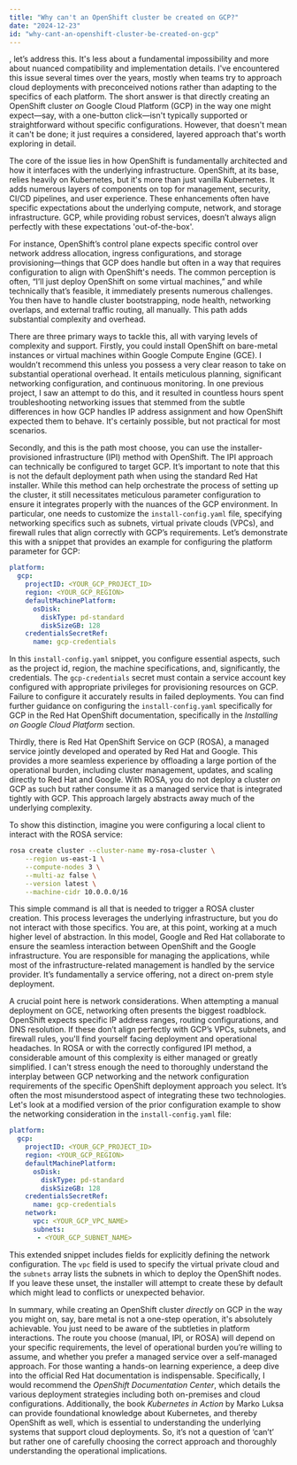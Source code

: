 ```yaml
---
title: "Why can't an OpenShift cluster be created on GCP?"
date: "2024-12-23"
id: "why-cant-an-openshift-cluster-be-created-on-gcp"
---
```


, let’s address this. It's less about a fundamental impossibility and more about nuanced compatibility and implementation details. I've encountered this issue several times over the years, mostly when teams try to approach cloud deployments with preconceived notions rather than adapting to the specifics of each platform. The short answer is that directly creating an OpenShift cluster *on* Google Cloud Platform (GCP) in the way one might expect—say, with a one-button click—isn't typically supported or straightforward without specific configurations. However, that doesn't mean it can't be done; it just requires a considered, layered approach that's worth exploring in detail.

The core of the issue lies in how OpenShift is fundamentally architected and how it interfaces with the underlying infrastructure. OpenShift, at its base, relies heavily on Kubernetes, but it's more than just vanilla Kubernetes. It adds numerous layers of components on top for management, security, CI/CD pipelines, and user experience. These enhancements often have specific expectations about the underlying compute, network, and storage infrastructure. GCP, while providing robust services, doesn’t always align perfectly with these expectations 'out-of-the-box'.

For instance, OpenShift’s control plane expects specific control over network address allocation, ingress configurations, and storage provisioning—things that GCP does handle but often in a way that requires configuration to align with OpenShift's needs. The common perception is often, “I’ll just deploy OpenShift on some virtual machines,” and while technically that’s feasible, it immediately presents numerous challenges. You then have to handle cluster bootstrapping, node health, networking overlaps, and external traffic routing, all manually. This path adds substantial complexity and overhead.

There are three primary ways to tackle this, all with varying levels of complexity and support. Firstly, you could install OpenShift on bare-metal instances or virtual machines within Google Compute Engine (GCE). I wouldn’t recommend this unless you possess a very clear reason to take on substantial operational overhead. It entails meticulous planning, significant networking configuration, and continuous monitoring. In one previous project, I saw an attempt to do this, and it resulted in countless hours spent troubleshooting networking issues that stemmed from the subtle differences in how GCP handles IP address assignment and how OpenShift expected them to behave. It's certainly possible, but not practical for most scenarios.

Secondly, and this is the path most choose, you can use the installer-provisioned infrastructure (IPI) method with OpenShift. The IPI approach can technically be configured to target GCP. It’s important to note that this is not the default deployment path when using the standard Red Hat installer. While this method can help orchestrate the process of setting up the cluster, it still necessitates meticulous parameter configuration to ensure it integrates properly with the nuances of the GCP environment. In particular, one needs to customize the `install-config.yaml` file, specifying networking specifics such as subnets, virtual private clouds (VPCs), and firewall rules that align correctly with GCP’s requirements. Let’s demonstrate this with a snippet that provides an example for configuring the platform parameter for GCP:

```yaml
platform:
  gcp:
    projectID: <YOUR_GCP_PROJECT_ID>
    region: <YOUR_GCP_REGION>
    defaultMachinePlatform:
      osDisk:
        diskType: pd-standard
        diskSizeGB: 128
    credentialsSecretRef:
      name: gcp-credentials
```

In this `install-config.yaml` snippet, you configure essential aspects, such as the project id, region, the machine specifications, and, significantly, the credentials. The `gcp-credentials` secret must contain a service account key configured with appropriate privileges for provisioning resources on GCP. Failure to configure it accurately results in failed deployments. You can find further guidance on configuring the `install-config.yaml` specifically for GCP in the Red Hat OpenShift documentation, specifically in the *Installing on Google Cloud Platform* section.

Thirdly, there is Red Hat OpenShift Service on GCP (ROSA), a managed service jointly developed and operated by Red Hat and Google. This provides a more seamless experience by offloading a large portion of the operational burden, including cluster management, updates, and scaling directly to Red Hat and Google. With ROSA, you do not deploy a cluster *on* GCP as such but rather consume it as a managed service that is integrated tightly with GCP. This approach largely abstracts away much of the underlying complexity.

To show this distinction, imagine you were configuring a local client to interact with the ROSA service:

```bash
rosa create cluster --cluster-name my-rosa-cluster \
    --region us-east-1 \
    --compute-nodes 3 \
    --multi-az false \
    --version latest \
    --machine-cidr 10.0.0.0/16
```

This simple command is all that is needed to trigger a ROSA cluster creation. This process leverages the underlying infrastructure, but you do not interact with those specifics. You are, at this point, working at a much higher level of abstraction. In this model, Google and Red Hat collaborate to ensure the seamless interaction between OpenShift and the Google infrastructure. You are responsible for managing the applications, while most of the infrastructure-related management is handled by the service provider. It’s fundamentally a service offering, not a direct on-prem style deployment.

A crucial point here is network considerations. When attempting a manual deployment on GCE, networking often presents the biggest roadblock. OpenShift expects specific IP address ranges, routing configurations, and DNS resolution. If these don’t align perfectly with GCP’s VPCs, subnets, and firewall rules, you'll find yourself facing deployment and operational headaches. In ROSA or with the correctly configured IPI method, a considerable amount of this complexity is either managed or greatly simplified. I can't stress enough the need to thoroughly understand the interplay between GCP networking and the network configuration requirements of the specific OpenShift deployment approach you select. It’s often the most misunderstood aspect of integrating these two technologies. Let's look at a modified version of the prior configuration example to show the networking consideration in the `install-config.yaml` file:

```yaml
platform:
  gcp:
    projectID: <YOUR_GCP_PROJECT_ID>
    region: <YOUR_GCP_REGION>
    defaultMachinePlatform:
      osDisk:
        diskType: pd-standard
        diskSizeGB: 128
    credentialsSecretRef:
      name: gcp-credentials
    network:
      vpc: <YOUR_GCP_VPC_NAME>
      subnets:
       - <YOUR_GCP_SUBNET_NAME>
```

This extended snippet includes fields for explicitly defining the network configuration. The `vpc` field is used to specify the virtual private cloud and the `subnets` array lists the subnets in which to deploy the OpenShift nodes. If you leave these unset, the installer will attempt to create these by default which might lead to conflicts or unexpected behavior.

In summary, while creating an OpenShift cluster *directly* on GCP in the way you might on, say, bare metal is not a one-step operation, it's absolutely achievable. You just need to be aware of the subtleties in platform interactions. The route you choose (manual, IPI, or ROSA) will depend on your specific requirements, the level of operational burden you’re willing to assume, and whether you prefer a managed service over a self-managed approach. For those wanting a hands-on learning experience, a deep dive into the official Red Hat documentation is indispensable. Specifically, I would recommend the *OpenShift Documentation Center*, which details the various deployment strategies including both on-premises and cloud configurations. Additionally, the book *Kubernetes in Action* by Marko Luksa can provide foundational knowledge about Kubernetes, and thereby OpenShift as well, which is essential to understanding the underlying systems that support cloud deployments. So, it’s not a question of ‘can’t’ but rather one of carefully choosing the correct approach and thoroughly understanding the operational implications.
